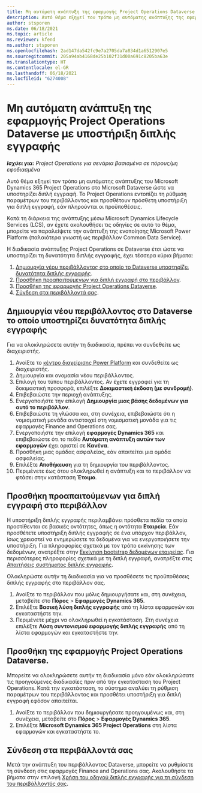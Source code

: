 ```yaml
---
title: Μη αυτόματη ανάπτυξη της εφαρμογής Project Operations Dataverse με υποστήριξη διπλής εγγραφής
description: Αυτό θέμα εξηγεί τον τρόπο μη αυτόματης ανάπτυξης της εφαρμογής Project Operations Dataverse ώστε να υποστηρίζει διπλή εγγραφή.
author: stsporen
ms.date: 06/18/2021
ms.topic: article
ms.reviewer: kfend
ms.author: stsporen
ms.openlocfilehash: 2ad147da542fc9e7a2705da7a834d1a6512907e5
ms.sourcegitcommit: 205a94ab4168de25b102f31d00a691c8205ba63e
ms.translationtype: HT
ms.contentlocale: el-GR
ms.lasthandoff: 06/18/2021
ms.locfileid: "6274008"
---
```

# <a name="manually-deploy-the-project-operations-dataverse-app-with-dual-write-support"></a>Μη αυτόματη ανάπτυξη της εφαρμογής Project Operations Dataverse με υποστήριξη διπλής εγγραφής

_**Ισχύει για:** Project Operations για σενάρια βασισμένα σε πόρους/μη εφοδιασμένα_

Αυτό θέμα εξηγεί τον τρόπο μη αυτόματης ανάπτυξης του Microsoft Dynamics 365 Project Operations στο Microsoft Dataverse ώστε να υποστηρίζει διπλή εγγραφή. Το Project Operations εντοπίζει τη ρύθμιση παραμέτρων του περιβάλλοντος και προσθέτουν πρόσθετη υποστήριξη για διπλή εγγραφή, εάν πληρούνται οι προϋποθέσεις.

Κατά τη διάρκεια της ανάπτυξης μέσω Microsoft Dynamics Lifecycle Services (LCS), αν έχετε ακολουθήσει τις οδηγίες σε αυτό το θέμα, μπορείτε να παραλείψετε την ανάπτυξη της ενοποίησης Microsoft Power Platform (παλαιότερα γνωστή ως περιβάλλον Common Data Service).

Η διαδικασία ανάπτυξης Project Operations σε Dataverse έτσι ώστε να υποστηρίζει τη δυνατότητα διπλής εγγραφής, έχει τέσσερα κύρια βήματα:

1. [Δημιουργία νέου περιβάλλοντος στο οποίο το Dataverse υποστηρίζει δυνατότητα διπλής εγγραφής](#create).
2. [Προσθήκη προαπαιτούμενων για διπλή εγγραφή στο περιβάλλον](#prerequisites).
3. [Προσθήκη της εφαρμογής Project Operations Dataverse](#dataverse).
4. [Σύνδεση στα περιβάλλοντά σας](#link).

## <a name="create-a-new-environment-in-dataverse-that-supports-dual-write"></a><a name="create"></a>Δημιουργία νέου περιβάλλοντος στο Dataverse το οποίο υποστηρίζει δυνατότητα διπλής εγγραφής

Για να ολοκληρώσετε αυτήν τη διαδικασία, πρέπει να συνδεθείτε ως διαχειριστής.

1. Ανοίξτε το [κέντρο διαχείρισης Power Platform](https://admin.powerplatform.com) και συνδεθείτε ως διαχειριστής.
2. Δημιουργία και ονομασία νέου περιβάλλοντος.
3. Επιλογή του τύπου περιβάλλοντος. Αν έχετε εγγραφεί για τη δοκιμαστική προσφορά, επιλέξτε **Δοκιμαστική έκδοση (με συνδρομή)**.
4. Επιβεβαιώστε την περιοχή ανάπτυξης.
5. Ενεργοποιήστε την επιλογή **Δημιουργία μιας βάσης δεδομένων για αυτό το περιβάλλον**. 
6. Επιβεβαιώστε τη γλώσσα και, στη συνέχεια, επιβεβαιώστε ότι η νομισματική μονάδα αντιστοιχεί στη νομισματική μονάδα για τις εφαρμογές Finance and Operations σας.
7. Ενεργοποιήστε την επιλογή **εφαρμογές Dynamics 365** και επιβεβαιώστε ότι το πεδίο **Αυτόματη ανάπτυξη αυτών των εφαρμογών** έχει οριστεί σε **Κανένα**.
8. Προσθήκη μιας ομάδας ασφαλείας, εάν απαιτείται μια ομάδα ασφαλείας.
9. Επιλέξτε **Αποθήκευση** για τη δημιουργία του περιβάλλοντος.
10. Περιμένετε έως ότου ολοκληρωθεί η ανάπτυξη και το περιβάλλον να φτάσει στην κατάσταση **Έτοιμο**.

## <a name="add-dual-write-prerequisites-to-the-environment"></a><a name="prerequisites"></a>Προσθήκη προαπαιτούμενων για διπλή εγγραφή στο περιβάλλον

Η υποστήριξη διπλής εγγραφής περιλαμβάνει πρόσθετα πεδία τα οποία προστίθενται σε βασικές οντότητες, όπως η οντότητα **Εταιρεία**. Εάν προσθέτετε υποστήριξη διπλής εγγραφής σε ένα υπάρχον περιβάλλον, ίσως χρειαστεί να ενημερώσετε τα δεδομένα για να ενεργοποιήσετε την υποστήριξη. Για πληροφορίες σχετικά με τον τρόπο εκκίνησης των δεδομένων, ανατρέξτε στην [Εκκίνηση bootstrap δεδομένων εταιρείας](/dynamics365/fin-ops-core/dev-itpro/data-entities/dual-write/bootstrap-company-data). Για περισσότερες πληροφορίες σχετικά με τη διπλή εγγραφή, ανατρέξτε στις [Απαιτήσεις συστήματος διπλής εγγραφής](/dynamics365/fin-ops-core/dev-itpro/data-entities/dual-write/dual-write-system-req).

Ολοκληρώστε αυτήν τη διαδικασία για να προσθέσετε τις προϋποθέσεις διπλής εγγραφής στο περιβάλλον σας.

1. Ανοίξτε το περιβάλλον που μόλις δημιουργήσατε και, στη συνέχεια, μεταβείτε στο **Πόρος** \> **Εφαρμογές Dynamics 365**.
2. Επιλέξτε **Βασική λύση διπλής εγγραφής** από τη λίστα εφαρμογών και εγκαταστήστε την.
3. Περιμένετε μέχρι να ολοκληρωθεί η εγκατάσταση. Στη συνέχεια επιλέξτε **Λύση συντονισμού εφαρμογής διπλής εγγραφής** από τη λίστα εφαρμογών και εγκαταστήστε την.

## <a name="add-the-project-operations-dataverse-app"></a><a name="dataverse"></a>Προσθήκη της εφαρμογής Project Operations Dataverse.

Μπορείτε να ολοκληρώσετε αυτήν τη διαδικασία μόνο εάν ολοκληρώσατε τις προηγούμενες διαδικασίες πριν από την εγκατάσταση του Project Operations. Κατά την εγκατάσταση, το σύστημα αναλύει τη ρύθμιση παραμέτρων του περιβάλλοντος και προσθέτει υποστήριξη για διπλή εγγραφή εφόσον απαιτείται.

1. Ανοίξτε το περιβάλλον που δημιουργήσατε προηγουμένως και, στη συνέχεια, μεταβείτε στο **Πόρος** \> **Εφαρμογές Dynamics 365**.
2. Επιλέξτε **Microsoft Dynamics 365 Project Operations** στη λίστα εφαρμογών και εγκαταστήστε το.

## <a name="link-your-environments"></a><a name="link"></a>Σύνδεση στα περιβάλλοντά σας

Μετά την ανάπτυξη του περιβάλλοντος Dataverse, μπορείτε να ρυθμίσετε τη σύνδεση στις εφαρμογές Finance and Operations σας. Ακολουθήστε τα βήματα στην επιλογή [Χρήση του οδηγού διπλής εγγραφής για τη σύνδεση του περιβάλλοντός σας](/dynamics365/fin-ops-core/dev-itpro/data-entities/dual-write/link-your-environment).
